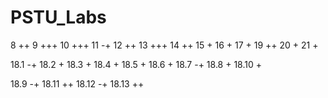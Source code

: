 # PSTU_Labs

8 ++
9 +++
10 +++
11 -+
12 ++
13 +++
14 ++
15 +
16 +
17 +
19 ++
20 +
21 +

18.1 -+ 18.2 + 18.3 + 18.4 + 18.5 + 
18.6 + 18.7 -+ 18.8 + 18.10 + 

18.9 -+ 18.11 ++ 18.12 -+ 18.13 ++ 


